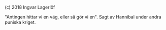 (c) 2018 Ingvar Lagerlöf

"Antingen hittar vi en väg, eller så gör vi en". Sagt av Hannibal under andra puniska kriget.

